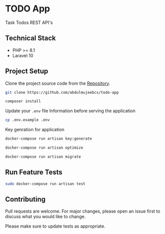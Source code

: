 # TODO App

Task Todos REST API's 

## Technical Stack
- PHP >= 8.1
- Laravel 10

## Project Setup
Clone the project source code from the [Repository](https://github.com/abdulmujeebcs/todo-app).
```bash
git clone https://github.com/abdulmujeebcs/todo-app
```

```bash
composer install
```

Update your `.env` file Information before serving the application

```bash
cp .env.example .env
```

Key genration for application

```bash
docker-compose run artisan key:generate
```

```bash
docker-compose run artisan optimize
```


```bash
docker-compose run artisan migrate
```

## Run Feature Tests
```bash
sudo docker-compose run artisan test
```

## Contributing
Pull requests are welcome. For major changes, please open an issue first
to discuss what you would like to change.

Please make sure to update tests as appropriate.